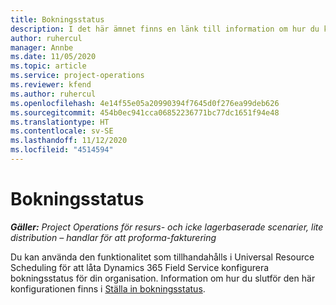```yaml
---
title: Bokningsstatus
description: I det här ämnet finns en länk till information om hur du konfigurerar bokningsstatus för Project Operations.
author: ruhercul
manager: Annbe
ms.date: 11/05/2020
ms.topic: article
ms.service: project-operations
ms.reviewer: kfend
ms.author: ruhercul
ms.openlocfilehash: 4e14f55e05a20990394f7645d0f276ea99deb626
ms.sourcegitcommit: 454b0ec941cca06852236771bc77dc1651f94e48
ms.translationtype: HT
ms.contentlocale: sv-SE
ms.lasthandoff: 11/12/2020
ms.locfileid: "4514594"
---
```

# <a name="booking-statuses"></a>Bokningsstatus

_**Gäller:** Project Operations för resurs- och icke lagerbaserade scenarier, lite distribution – handlar för att proforma-fakturering_

Du kan använda den funktionalitet som tillhandahålls i Universal Resource Scheduling för att låta Dynamics 365 Field Service konfigurera bokningsstatus för din organisation. Information om hur du slutför den här konfigurationen finns i [Ställa in bokningsstatus](https://docs.microsoft.com/dynamics365/field-service/set-up-booking-statuses).
